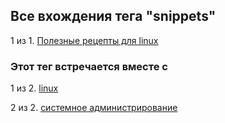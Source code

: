 ## Все вхождения тега "snippets"


1 из 1. [Полезные рецепты для linux](./sys_linux_snippets.md)



### Этот тег встречается вместе с


1 из 2. [linux](./meta_linux.md)

2 из 2. [системное администрирование](./meta_sistemnoe_administrirovanie.md)

